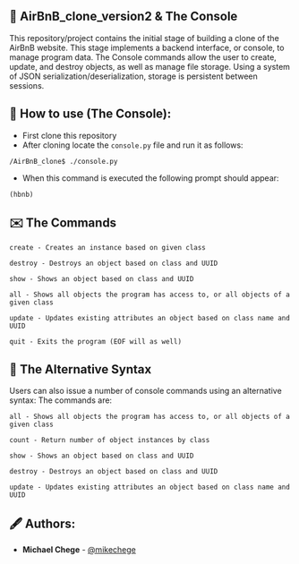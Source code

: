 ## :file_folder: AirBnB_clone_version2 & The Console

This repository/project contains the initial stage of building a clone of the AirBnB website. This stage implements a backend interface, or console, to manage program data. The Console commands allow the user to create, update, and destroy objects, as well as manage file storage. Using a system of JSON serialization/deserialization, storage is persistent between sessions.

## :scroll: How to use (The Console):
-  First clone this repository
-  After cloning locate the `console.py` file and run it as follows:
```
/AirBnB_clone$ ./console.py
```
- When this command is executed the following prompt should appear:
```
(hbnb)
```
## :envelope: The Commands
```
create - Creates an instance based on given class

destroy - Destroys an object based on class and UUID

show - Shows an object based on class and UUID

all - Shows all objects the program has access to, or all objects of a given class

update - Updates existing attributes an object based on class name and UUID

quit - Exits the program (EOF will as well)
```

## :incoming_envelope: The Alternative Syntax
Users can also issue a number of console commands using an alternative syntax:
The commands are:
```
all - Shows all objects the program has access to, or all objects of a given class

count - Return number of object instances by class

show - Shows an object based on class and UUID

destroy - Destroys an object based on class and UUID

update - Updates existing attributes an object based on class name and UUID
```

## :fountain_pen: Authors:
* **Michael Chege** - [@mikechege](https://github.com/Mike-chege)
